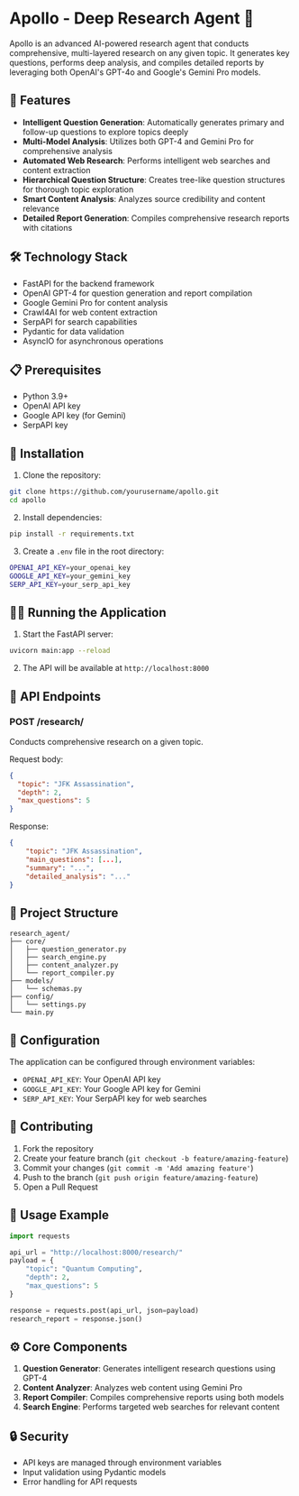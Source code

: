 # Apollo - Deep Research Agent 🚀

Apollo is an advanced AI-powered research agent that conducts comprehensive, multi-layered research on any given topic. It generates key questions, performs deep analysis, and compiles detailed reports by leveraging both OpenAI's GPT-4o and Google's Gemini Pro models.

## 🌟 Features

- **Intelligent Question Generation**: Automatically generates primary and follow-up questions to explore topics deeply
- **Multi-Model Analysis**: Utilizes both GPT-4 and Gemini Pro for comprehensive analysis
- **Automated Web Research**: Performs intelligent web searches and content extraction
- **Hierarchical Question Structure**: Creates tree-like question structures for thorough topic exploration
- **Smart Content Analysis**: Analyzes source credibility and content relevance
- **Detailed Report Generation**: Compiles comprehensive research reports with citations

## 🛠️ Technology Stack

- FastAPI for the backend framework
- OpenAI GPT-4 for question generation and report compilation
- Google Gemini Pro for content analysis
- Crawl4AI for web content extraction
- SerpAPI for search capabilities
- Pydantic for data validation
- AsyncIO for asynchronous operations

## 📋 Prerequisites

- Python 3.9+
- OpenAI API key
- Google API key (for Gemini)
- SerpAPI key

## 🚀 Installation

1. Clone the repository:

```bash
git clone https://github.com/yourusername/apollo.git
cd apollo
```

2. Install dependencies:

```bash
pip install -r requirements.txt
```

3. Create a `.env` file in the root directory:

```bash
OPENAI_API_KEY=your_openai_key
GOOGLE_API_KEY=your_gemini_key
SERP_API_KEY=your_serp_api_key
```

## 🏃‍♂️ Running the Application

1. Start the FastAPI server:

```bash
uvicorn main:app --reload
```

2. The API will be available at `http://localhost:8000`

## 🔄 API Endpoints

### POST /research/

Conducts comprehensive research on a given topic.

Request body:

```json
{
  "topic": "JFK Assassination",
  "depth": 2,
  "max_questions": 5
}
```

Response:

```json
{
    "topic": "JFK Assassination",
    "main_questions": [...],
    "summary": "...",
    "detailed_analysis": "..."
}
```

## 📁 Project Structure

```
research_agent/
├── core/
│   ├── question_generator.py
│   ├── search_engine.py
│   ├── content_analyzer.py
│   └── report_compiler.py
├── models/
│   └── schemas.py
├── config/
│   └── settings.py
└── main.py
```

## 🔧 Configuration

The application can be configured through environment variables:

- `OPENAI_API_KEY`: Your OpenAI API key
- `GOOGLE_API_KEY`: Your Google API key for Gemini
- `SERP_API_KEY`: Your SerpAPI key for web searches

## 🤝 Contributing

1. Fork the repository
2. Create your feature branch (`git checkout -b feature/amazing-feature`)
3. Commit your changes (`git commit -m 'Add amazing feature'`)
4. Push to the branch (`git push origin feature/amazing-feature`)
5. Open a Pull Request

## 📝 Usage Example

```python
import requests

api_url = "http://localhost:8000/research/"
payload = {
    "topic": "Quantum Computing",
    "depth": 2,
    "max_questions": 5
}

response = requests.post(api_url, json=payload)
research_report = response.json()
```

## ⚙️ Core Components

1. **Question Generator**: Generates intelligent research questions using GPT-4
2. **Content Analyzer**: Analyzes web content using Gemini Pro
3. **Report Compiler**: Compiles comprehensive reports using both models
4. **Search Engine**: Performs targeted web searches for relevant content

## 🔒 Security

- API keys are managed through environment variables
- Input validation using Pydantic models
- Error handling for API requests
